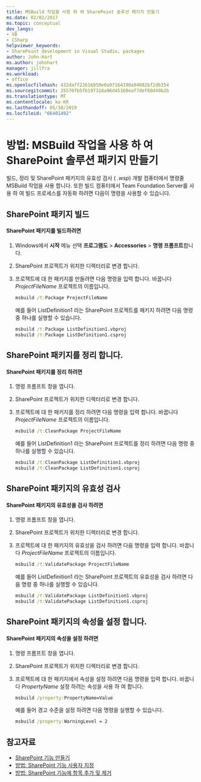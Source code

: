 ```yaml
---
title: MSBuild 작업을 사용 하 여 SharePoint 솔루션 패키지 만들기
ms.date: 02/02/2017
ms.topic: conceptual
dev_langs:
- VB
- CSharp
helpviewer_keywords:
- SharePoint development in Visual Studio, packages
author: John-Hart
ms.author: johnhart
manager: jillfra
ms.workload:
- office
ms.openlocfilehash: 432daff22616950e0a97164190a94082bf2db354
ms.sourcegitcommit: 25570fb5fb197318a96d45160eaf7def60d49b2b
ms.translationtype: MT
ms.contentlocale: ko-KR
ms.lasthandoff: 05/30/2019
ms.locfileid: "66401492"
---
```

# <a name="how-to-create-a-sharepoint-solution-package-by-using-msbuild-tasks"></a>방법: MSBuild 작업을 사용 하 여 SharePoint 솔루션 패키지 만들기
  빌드, 정리 및 SharePoint 패키지의 유효성 검사 ( *.wsp*) 개발 컴퓨터에서 명령줄 MSBuild 작업을 사용 합니다. 또한 빌드 컴퓨터에서 Team Foundation Server를 사용 하 여 빌드 프로세스를 자동화 하려면 다음이 명령을 사용할 수 있습니다.

## <a name="build-a-sharepoint-package"></a>SharePoint 패키지 빌드

#### <a name="to-build-a-sharepoint-package"></a>SharePoint 패키지를 빌드하려면

1. Windows에서 **시작** 메뉴 선택 **프로그램도** > **Accessories** > **명령 프롬프트**합니다.

2. SharePoint 프로젝트가 위치한 디렉터리로 변경 합니다.

3. 프로젝트에 대 한 패키지를 만들려면 다음 명령을 입력 합니다. 바꿉니다 *ProjectFileName* 프로젝트의 이름입니다.

    ```cmd
    msbuild /t:Package ProjectFileName
    ```

     예를 들어 ListDefinition1 라는 SharePoint 프로젝트를 패키지 하려면 다음 명령 중 하나를 실행할 수 있습니다.

    ```cmd
    msbuild /t:Package ListDefinition1.vbproj
    msbuild /t:Package ListDefinition1.csproj
    ```

## <a name="clean-a-sharepoint-package"></a>SharePoint 패키지를 정리 합니다.

#### <a name="to-clean-a-sharepoint-package"></a>SharePoint 패키지를 정리 하려면

1. 명령 프롬프트 창을 엽니다.

2. SharePoint 프로젝트가 위치한 디렉터리로 변경 합니다.

3. 프로젝트에 대 한 패키지를 정리 하려면 다음 명령을 입력 합니다. 바꿉니다 *ProjectFileName* 프로젝트의 이름입니다.

    ```cmd
    msbuild /t:CleanPackage ProjectFileName
    ```

     예를 들어 ListDefinition1 라는 SharePoint 프로젝트를 정리 하려면 다음 명령 중 하나를 실행할 수 있습니다.

    ```cmd
    msbuild /t:CleanPackage ListDefinition1.vbproj
    msbuild /t:CleanPackage ListDefinition1.csproj
    ```

## <a name="validate-a-sharepoint-package"></a>SharePoint 패키지의 유효성 검사

#### <a name="to-validate-a-sharepoint-package"></a>SharePoint 패키지의 유효성을 검사 하려면

1. 명령 프롬프트 창을 엽니다.

2. SharePoint 프로젝트가 위치한 디렉터리로 변경 합니다.

3. 프로젝트에 대 한 패키지의 유효성을 검사 하려면 다음 명령을 입력 합니다. 바꿉니다 *ProjectFileName* 프로젝트의 이름입니다.

    ```cmd
    msbuild /t:ValidatePackage ProjectFileName
    ```

     예를 들어 ListDefinition1 라는 SharePoint 프로젝트의 유효성을 검사 하려면 다음 명령 중 하나를 실행할 수 있습니다.

    ```cmd
    msbuild /t:ValidatePackage ListDefinition1.vbproj
    msbuild /t:ValidatePackage ListDefinition1.csproj
    ```

## <a name="set-properties-in-a-sharepoint-package"></a>SharePoint 패키지의 속성을 설정 합니다.

#### <a name="to-set-a-property-in-a-sharepoint-package"></a>SharePoint 패키지의 속성을 설정 하려면

1. 명령 프롬프트 창을 엽니다.

2. SharePoint 프로젝트가 위치한 디렉터리로 변경 합니다.

3. 프로젝트에 대 한 패키지에서 속성을 설정 하려면 다음 명령을 입력 합니다. 바꿉니다 *PropertyName* 설정 하려는 속성을 사용 하 여 합니다.

    ```cmd
    msbuild /property:PropertyName=Value
    ```

     예를 들어 경고 수준을 설정 하려면 다음 명령을 실행할 수 있습니다.

    ```cmd
    msbuild /property:WarningLevel = 2
    ```

## <a name="see-also"></a>참고자료
- [SharePoint 기능 만들기](../sharepoint/creating-sharepoint-features.md)
- [방법: SharePoint 기능 사용자 지정](../sharepoint/how-to-customize-a-sharepoint-feature.md)
- [방법: SharePoint 기능에 항목 추가 및 제거](../sharepoint/how-to-add-and-remove-items-to-sharepoint-features.md)
